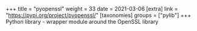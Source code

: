 +++
title = "pyopenssl"
weight = 33
date = 2021-03-06
[extra]
link = "https://pypi.org/project/pyopenssl/"
[taxonomies]
groups = ["pylib"]
+++
Python library - wrapper module around the OpenSSL library

